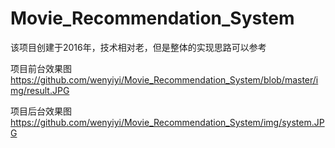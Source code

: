 # Movie_Recommendation_System
该项目创建于2016年，技术相对老，但是整体的实现思路可以参考

项目前台效果图
https://github.com/wenyiyi/Movie_Recommendation_System/blob/master/img/result.JPG

项目后台效果图
https://github.com/wenyiyi/Movie_Recommendation_System/img/system.JPG 

